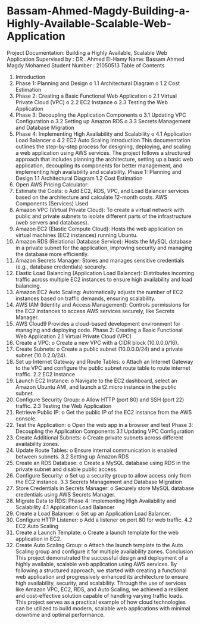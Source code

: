 # Bassam-Ahmed-Magdy-Building-a-Highly-Available-Scalable-Web-Application
Project Documentation: Building 
a Highly Available, Scalable 
Web Application
Supervised by : DR . Ahmed El-Hamy
Name: Bassam Ahmed Magdy Mohamed
Student Number : 21050513
Table of Contents
1. Introduction
2. Phase 1: Planning and Design
o 1.1 Architectural Diagram
o 1.2 Cost Estimation
3. Phase 2: Creating a Basic Functional Web Application
o 2.1 Virtual Private Cloud (VPC)
o 2.2 EC2 Instance
o 2.3 Testing the Web Application
4. Phase 3: Decoupling the Application Components
o 3.1 Updating VPC Configuration
o 3.2 Setting up Amazon RDS
o 3.3 Secrets Management and Database Migration
5. Phase 4: Implementing High Availability and Scalability
o 4.1 Application Load Balancer
o 4.2 EC2 Auto Scaling
Introduction
This documentation outlines the step-by-step process for designing, deploying, and 
scaling a web application using AWS services. The project follows a structured 
approach that includes planning the architecture, setting up a basic web application, 
decoupling its components for better management, and implementing high availability 
and scalability.
Phase 1: Planning and Design
1.1 Architectural Diagram
1.2 Cost Estimation
1. Open AWS Pricing Calculator:
2. Estimate the Costs:
o Add EC2, RDS, VPC, and Load Balancer services based on the 
architecture and calculate 12-month costs.
AWS Components (Services) Used
1. Amazon VPC (Virtual Private Cloud):
To create a virtual network with public and private subnets to isolate 
different parts of the infrastructure (web servers and databases).
2. Amazon EC2 (Elastic Compute Cloud):
Hosts the web application on virtual machines (EC2 instances) running 
Ubuntu.
3. Amazon RDS (Relational Database Service):
Hosts the MySQL database in a private subnet for the application, 
improving security and managing the database more efficiently.
4. Amazon Secrets Manager:
Stores and manages sensitive credentials (e.g., database credentials) 
securely.
5. Elastic Load Balancing (Application Load Balancer):
Distributes incoming traffic across multiple EC2 instances to ensure 
high availability and load balancing.
6. Amazon EC2 Auto Scaling:
Automatically adjusts the number of EC2 instances based on traffic 
demands, ensuring scalability.
7. AWS IAM (Identity and Access Management):
Controls permissions for the EC2 instances to access AWS services 
securely, like Secrets Manager.
8. AWS Cloud9
Provides a cloud-based development environment for managing and deploying 
code.
Phase 2: Creating a Basic Functional Web 
Application
2.1 Virtual Private Cloud (VPC)
1. Create a VPC:
o Create a new VPC with a CIDR block (10.0.0.0/16).
2. Create Subnets:
o Create a public subnet (10.0.0.0/24) and a private subnet (10.0.2.0/24).
3. Set up Internet Gateway and Route Tables:
o Attach an Internet Gateway to the VPC and configure the public subnet 
route table to route internet traffic.
2.2 EC2 Instance
1. Launch EC2 Instance:
o Navigate to the EC2 dashboard, select an Amazon Ubuntu AMI, and 
launch a t2.micro instance in the public subnet.
2. Configure Security Group:
o Allow HTTP (port 80) and SSH (port 22) traffic.
2.3 Testing the Web Application
1. Retrieve Public IP:
o Get the public IP of the EC2 instance from the AWS console.
2. Test the Application:
o Open the web app in a browser and test 
Phase 3: Decoupling the Application Components
3.1 Updating VPC Configuration
1. Create Additional Subnets:
o Create private subnets across different availability zones.
2. Update Route Tables:
o Ensure internal communication is enabled between subnets.
3.2 Setting up Amazon RDS
1. Create an RDS Database:
o Create a MySQL database using RDS in the private subnet and disable 
public access.
2. Configure Security:
o Set up a security group to allow access only from the EC2 instance.
3.3 Secrets Management and Database Migration
1. Store Credentials in Secrets Manager:
o Securely store MySQL database credentials using AWS Secrets 
Manager.
2. Migrate Data to RDS:
Phase 4: Implementing High Availability and 
Scalability
4.1 Application Load Balancer
1. Create a Load Balancer:
o Set up an Application Load Balancer.
2. Configure HTTP Listener:
o Add a listener on port 80 for web traffic.
4.2 EC2 Auto Scaling
1. Create a Launch Template:
o Create a launch template for the web application in EC2.
2. Create Auto Scaling Group:
o Attach the launch template to the Auto Scaling group and configure it 
for multiple availability zones.
Conclusion
This project demonstrated the successful design and deployment of a highly 
available, scalable web application using AWS services. By following a 
structured approach, we started with creating a functional web application and 
progressively enhanced its architecture to ensure high availability, security, 
and scalability. Through the use of services like Amazon VPC, EC2, RDS, and 
Auto Scaling, we achieved a resilient and cost-effective solution capable of 
handling varying traffic loads. This project serves as a practical example of 
how cloud technologies can be utilized to build modern, scalable web 
applications with minimal downtime and optimal performance.
